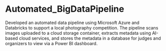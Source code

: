 # Automated_BigDataPipeline
Developed an automated data pipeline using Microsoft Azure and Databricks to support a local photography competition. The pipeline scans images uploaded to a cloud storage container, extracts metadata using AI-based cloud services, and stores the metadata in a database for judges and organizers to view via a Power BI dashboard.
